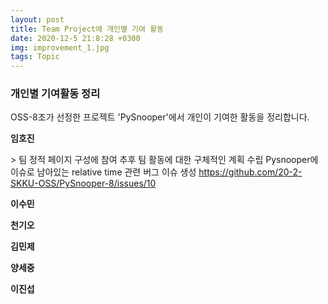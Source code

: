 ```yaml
---
layout: post
title: Team Project에 개인별 기여 활동
date: 2020-12-5 21:8:28 +0300
img: improvement_1.jpg
tags: Topic
---
```



### 개인별 기여활동 정리
OSS-8조가 선정한 프로젝트 'PySnooper'에서 개인이 기여한 활동을 정리합니다.

<p><strong> 임호진  </strong></p>
> 팀 정적 페이지 구성에 참여
추후 팀 활동에 대한 구체적인 계획 수립
Pysnooper에 이슈로 남아있는 relative time 관련 버그 이슈 생성
<a href="https://github.com/20-2-SKKU-OSS/PySnooper-8/issues/10">https://github.com/20-2-SKKU-OSS/PySnooper-8/issues/10</a>

<p><strong> 이수민 </strong></p>

<p><strong> 천기오 </strong></p>

<p><strong> 김민제 </strong></p>

<p><strong> 양세중 </strong></p>

<p><strong> 이진섭 </strong></p>

